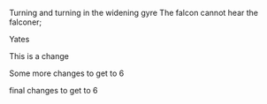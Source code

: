 Turning and turning in the widening gyre
The falcon cannot hear the falconer;


Yates

This is a change

Some more changes to get to 6

final changes to get to 6